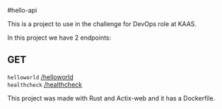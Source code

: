 #hello-api

This is a project to use in the challenge for DevOps role 
at KAAS.

In this project we have 2 endpoints:

## GET
`helloworld` [/helloworld](#get-1billingretrieve-billing-datajson) <br/>
`healthcheck` [/healthcheck](#get-1billingretrieve-billing-datajson) <br/>

This project was made with Rust and Actix-web and it has a Dockerfile.
